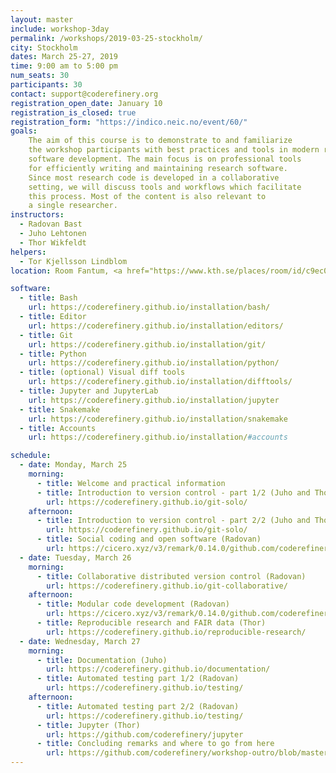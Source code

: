 ```yaml
---
layout: master
include: workshop-3day
permalink: /workshops/2019-03-25-stockholm/
city: Stockholm
dates: March 25-27, 2019
time: 9:00 am to 5:00 pm
num_seats: 30
participants: 30
contact: support@coderefinery.org
registration_open_date: January 10
registration_is_closed: true
registration_form: "https://indico.neic.no/event/60/"
goals:
    The aim of this course is to demonstrate to and familiarize
    the workshop participants with best practices and tools in modern research
    software development. The main focus is on professional tools
    for efficiently writing and maintaining research software.
    Since most research code is developed in a collaborative
    setting, we will discuss tools and workflows which facilitate
    this process. Most of the content is also relevant to
    a single researcher.
instructors:
  - Radovan Bast
  - Juho Lehtonen
  - Thor Wikfeldt
helpers:
  - Tor Kjellsson Lindblom
location: Room Fantum, <a href="https://www.kth.se/places/room/id/c9ec01ab-b536-4be6-b82a-0d52ddadb2e6" target="_blank">Lindstedtsvägen 24, F-building, 5:th floor, KTH Campus</a>. 

software:
  - title: Bash
    url: https://coderefinery.github.io/installation/bash/
  - title: Editor
    url: https://coderefinery.github.io/installation/editors/
  - title: Git
    url: https://coderefinery.github.io/installation/git/
  - title: Python
    url: https://coderefinery.github.io/installation/python/
  - title: (optional) Visual diff tools
    url: https://coderefinery.github.io/installation/difftools/
  - title: Jupyter and JupyterLab
    url: https://coderefinery.github.io/installation/jupyter
  - title: Snakemake
    url: https://coderefinery.github.io/installation/snakemake
  - title: Accounts
    url: https://coderefinery.github.io/installation/#accounts

schedule:
  - date: Monday, March 25
    morning:
      - title: Welcome and practical information
      - title: Introduction to version control - part 1/2 (Juho and Thor)
        url: https://coderefinery.github.io/git-solo/
    afternoon:
      - title: Introduction to version control - part 2/2 (Juho and Thor)
        url: https://coderefinery.github.io/git-solo/
      - title: Social coding and open software (Radovan)
        url: https://cicero.xyz/v3/remark/0.14.0/github.com/coderefinery/social-coding/master/talk.md
  - date: Tuesday, March 26
    morning:
      - title: Collaborative distributed version control (Radovan)
        url: https://coderefinery.github.io/git-collaborative/
    afternoon:
      - title: Modular code development (Radovan)
        url: https://cicero.xyz/v3/remark/0.14.0/github.com/coderefinery/modular-code-development/master/talk.md
      - title: Reproducible research and FAIR data (Thor)
        url: https://coderefinery.github.io/reproducible-research/
  - date: Wednesday, March 27
    morning:
      - title: Documentation (Juho)
        url: https://coderefinery.github.io/documentation/
      - title: Automated testing part 1/2 (Radovan)
        url: https://coderefinery.github.io/testing/
    afternoon:
      - title: Automated testing part 2/2 (Radovan)
        url: https://coderefinery.github.io/testing/
      - title: Jupyter (Thor)
        url: https://github.com/coderefinery/jupyter
      - title: Concluding remarks and where to go from here
        url: https://github.com/coderefinery/workshop-outro/blob/master/README.md
---
```

